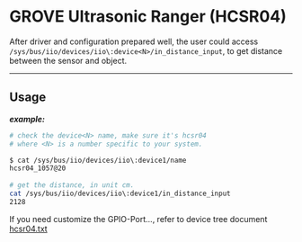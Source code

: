 GROVE Ultrasonic Ranger (HCSR04)
================================

  After driver and configuration prepared well,
  the user could access ```/sys/bus/iio/devices/iio\:device<N>/in_distance_input```,
  to get distance between the sensor and object.

***

Usage
-----

***example:***

  ```bash
  # check the device<N> name, make sure it's hcsr04
  # where <N> is a number specific to your system.

  $ cat /sys/bus/iio/devices/iio\:device1/name
  hcsr04_1057@20
    
  # get the distance, in unit cm.
  cat /sys/bus/iio/devices/iio\:device1/in_distance_input
  2128
  ```

  If you need customize the GPIO-Port..., refer to device tree document
  [hcsr04.txt](../../doc/devicetree/bindings/hcsr04.txt)

